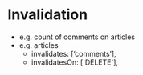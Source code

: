 # Invalidation

- e.g. count of comments on articles
- e.g. articles
    - invalidates: [‘comments’],
    - invalidatesOn: ['DELETE'],
